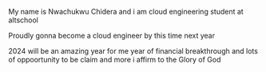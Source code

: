 My name is Nwachukwu Chidera and i am cloud engineering student at altschool 

Proudly gonna become a cloud engineer by this time next year 

2024 will be an amazing year for me year of financial breakthrough and lots of oppoortunity to be claim and more i affirm to the Glory of God 